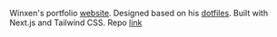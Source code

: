 Winxen's portfolio [website](winxen.vercel.app). Designed based on his [dotfiles](github.com/winxene/ikura). Built with Next.js and Tailwind CSS. Repo [link](github.com/winxene/winxen)
